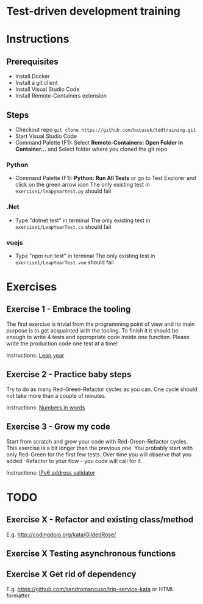 # Test-driven development training

# Instructions

## Prerequisites

- Install Docker
- Install a git client
- Install Visual Studio Code
- Install Remote-Containers extension

## Steps

- Checkout repo `git clone https://github.com/batusek/tddtraining.git`
- Start Visual Studio Code
- Command Palette (F1): Select **Remote-Containers: Open Folder in Container...** and Select folder where you cloned the git repo

### Python
- Command Palette (F1): **Python: Run All Tests** or go to Test Explorer and click on the green arrow icon
The only existing test in `exercise1/leapyeartest.py` should fail

### .Net
- Type "dotnet test" in terminal
The only existing test in `exercise1/LeapYearTest.cs` should fail

### vuejs
- Type "npm run test" in terminal
The only existing test in `exercise1/LeapYearTest.vue` should fail


# Exercises

## Exercise 1 - Embrace the tooling
The first exercise is trivial from the programming point of view and its main purpose is to get acquainted with the tooling.
To finish it it should be enough to write 4 tests and appropriate code inside one function. Please write the production code one test at a time!

Instructions: [Leap year](http://codingdojo.org/kata/LeapYears/)

## Exercise 2 - Practice baby steps
Try to do as many Red-Green-Refactor cycles as you can. One cycle should not take more than a couple of minutes.

Instructions: [Numbers in words](http://codingdojo.org/kata/NumbersInWords/)

## Exercise 3 - Grow my code
Start from scratch and grow your code with Red-Green-Refactor cycles. This exercise is a bit longer than the previous one. You probably start with only Red-Green for the first few tests. Over time you will observe that you added -Refactor to your flow - you code will call for it.

Instructions: [IPv6 address validator](https://www.codewars.com/kata/54fa4e210609868fce0002bf)

# TODO
## Exercise X - Refactor and existing class/method
E.g. http://codingdojo.org/kata/GildedRose/

## Exercise X Testing asynchronous functions


## Exercise X Get rid of dependency
E.g. https://github.com/sandromancuso/trip-service-kata or HTML formatter

